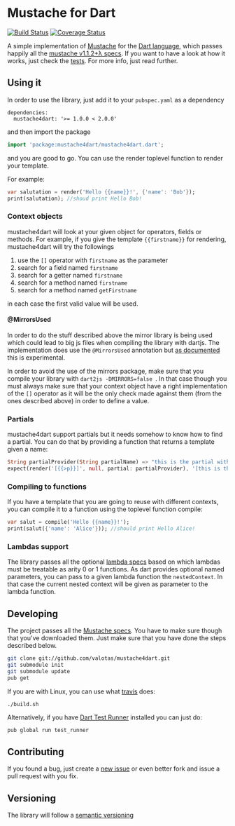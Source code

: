 # Mustache for Dart

[![Build Status](https://travis-ci.org/valotas/mustache4dart.svg?branch=master)](https://travis-ci.org/valotas/mustache4dart)
[![Coverage Status](https://coveralls.io/repos/github/valotas/mustache4dart/badge.svg?branch=master)](https://coveralls.io/github/valotas/mustache4dart?branch=master)

A simple implementation of [Mustache][mustache] for the
[Dart language][dartlang], which passes happily all the
[mustache v1.1.2+λ specs][specs]. If you want to have a look at how it works,
just check the [tests][tests]. For more info, just read further.

Using it
--------
In order to use the library, just add it to your `pubspec.yaml` as a dependency

	dependencies:
	  mustache4dart: '>= 1.0.0 < 2.0.0'

and then import the package

```dart
import 'package:mustache4dart/mustache4dart.dart';
```

and you are good to go. You can use the render toplevel function to render your
template.

For example:

```dart
var salutation = render('Hello {{name}}!', {'name': 'Bob'});
print(salutation); //shoud print Hello Bob!
```

### Context objects
mustache4dart will look at your given object for operators, fields or methods.
For example, if you give the template `{{firstname}}` for rendering,
mustache4dart will try the followings

1. use the `[]` operator with `firstname` as the parameter
2. search for a field named `firstname`
3. search for a getter named `firstname`
4. search for a method named `firstname`
5. search for a method named `getFirstname`

in each case the first valid value will be used.

#### @MirrorsUsed
In order to do the stuff described above the mirror library is being used which
could lead to big js files when compiling the library with dartjs. The
implementation does use the `@MirrorsUsed` annotation but
[as documented][mirrorsused] this is experimental.

In order to avoid the use of the mirrors package, make sure that you compile
your library with `dart2js -DMIRRORS=false `. In that case though you must
always make sure that your context object have a right implementation of the
`[]` operator as it will be the only check made against them (from the ones
described above) in order to define a value.

### Partials
mustache4dart support partials but it needs somehow to know how to find a
partial. You can do that by providing a function that returns a template
given a name:

```dart
String partialProvider(String partialName) => "this is the partial with name: ${partialName}";
expect(render('[{{>p}}]', null, partial: partialProvider), '[this is the partial with name: p]'));
```

### Compiling to functions
If you have a template that you are going to reuse with different contexts,
you can compile it to a function using the toplevel function compile:

```dart
var salut = compile('Hello {{name}}!');
print(salut({'name': 'Alice'})); //should print Hello Alice!
``` 

### Lambdas support
The library passes all the optional [lambda specs][lambda_specs] based on
which lambdas must be treatable as arity 0 or 1 functions.
As dart provides optional named parameters, you can pass to a given lambda
function the `nestedContext`. In that case the current nested context will be
given as parameter to the lambda function.


Developing
----------
The project passes all the [Mustache specs][specs].  You have to make sure
though that you've downloaded them. Just make sure that you have done the
steps described below.

```sh
git clone git://github.com/valotas/mustache4dart.git
git submodule init
git submodule update
pub get
```

If you are with Linux, you can use what [travis][travis] does:

```sh
./build.sh
```

Alternatively, if you have [Dart Test Runner][testrunner] installed you can
just do:

```
pub global run test_runner
```

Contributing
------------
If you found a bug, just create a [new issue][new_issue] or even better fork
and issue a pull request with you fix.

Versioning
----------
The library will follow a [semantic versioning][semver]

[mustache]: http://mustache.github.com/
[dartlang]: https://www.dartlang.org/
[tests]: http://github.com/valotas/mustache4dart/blob/master/test/mustache_tests.dart
[specs]: http://github.com/mustache/spec
[lambda_specs]: https://github.com/mustache/spec/blob/master/specs/~lambdas.yml
[new_issue]: https://github.com/valotas/mustache4dart/issues/new
[semver]: http://semver.org/
[mirrorsused]: https://api.dartlang.org/apidocs/channels/stable/#dart-mirrors.MirrorsUsed
[testrunner]: https://pub.dartlang.org/packages/test_runner
[travis]: https://travis-ci.org/valotas/mustache4dart